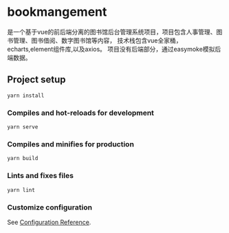# bookmangement
是一个基于vue的前后端分离的图书馆后台管理系统项目，项目包含人事管理、图书管理、图书借阅、数字图书馆等内容，
技术栈包含vue全家桶，echarts,element组件库,以及axios。
项目没有后端部分，通过easymoke模拟后端数据。

## Project setup
```
yarn install
```

### Compiles and hot-reloads for development
```
yarn serve
```

### Compiles and minifies for production
```
yarn build
```

### Lints and fixes files
```
yarn lint
```

### Customize configuration
See [Configuration Reference](https://cli.vuejs.org/config/).
